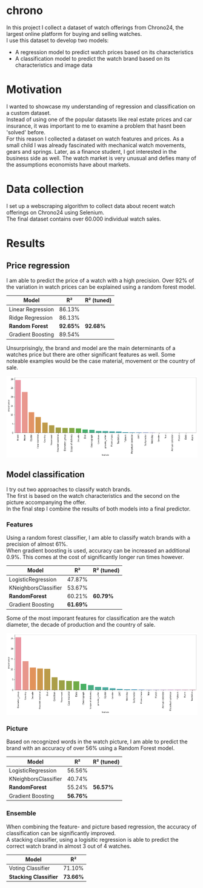 # chrono
In this project I collect a dataset of watch offerings from Chrono24, the largest online platform for buying and selling watches. <br>
I use this dataset to develop two models: <br>
- A regression model to predict watch prices based on its characteristics
- A classification model to predict the watch brand based on its characteristics and image data

# Motivation
I wanted to showcase my understanding of regression and classification on a custom dataset. <br>
Instead of using one of the popular datasets like real estate prices and car insurance, it was important to me to examine a problem that hasnt been 'solved' before. <br>
For this reason I collected a dataset on watch features and prices. As a small child I was already fascinated with mechanical watch movements, gears and springs. Later, as a finance student, I got interested in the business side as well. The watch market is very unusual and defies many of the assumptions economists have about markets. <br>

# Data collection
I set up a webscraping algorithm to collect data about recent watch offerings on Chrono24 using Selenium. <br>
The final dataset contains over 60.000 individual watch sales. <br>

# Results
## Price regression
I am able to predict the price of a watch with a high precision. Over 92% of the variation in watch prices can be explained using a random forest model. <br>


| Model  | R² | R² (tuned) |
| ------------- | ------------- | ------------- |
| Linear Regression  | 86.13%  |   |
| Ridge Regression  | 86.13%  |  |
| **Random Forest**  | **92.65%**  | **92.68%**  |
| Gradient Boosting  | 89.54%  |   |

Unsurprisingly, the brand and model are the main determinants of a watches price but there are other significant features as well. Some noteable examples would be the case material, movement or the country of sale. <br>

![Feature importance](https://github.com/Ortgies/chrono/blob/main/graphics/regression.png)

## Model classification
I try out two approaches to classify watch brands. <br>
The first is based on the watch characteristics and the second on the picture accompanying the offer. <br>
In the final step I combine the results of both models into a final predictor. <br>

### Features
Using a random forest classifier, I am able to classify watch brands with a precision of almost 61%. <br>
When gradient boosting is used, accuracy can be increased an additional 0.9%. This comes at the cost of significantly longer run times however. <br>

| Model  | R² | R² (tuned) |
| ------------- | ------------- | ------------- |
| LogisticRegression  | 47.87%  |   |
| KNeighborsClassifier  | 53.67%  |  |
| **RandomForest**  | 60.21%  | **60.79%**  |
| Gradient Boosting  | **61.69%**  |   |

Some of the most imporant features for classification are the watch diameter, the decade of production and the country of sale.

![Feature importance](https://github.com/Ortgies/chrono/blob/main/graphics/classification.png)

### Picture
Based on recognized words in the watch picture, I am able to predict the brand with an accuracy of over 56% using a Random Forest model. <br>

| Model  | R² | R² (tuned) |
| ------------- | ------------- | ------------- |
| LogisticRegression  | 56.56%  |   |
| KNeighborsClassifier  | 40.74%  |  |
| **RandomForest**  | 55.24%  | **56.57%**  |
| Gradient Boosting  | **56.76%**  |   |
### Ensemble
When combining the feature- and picture based regression, the accuracy of classification can be significantly improved. <br>
A stacking classifier, using a logisitic regression is able to predict the correct watch brand in almost 3 out of 4 watches. <br>

| Model  | R² |
| ------------- | ------------- |
| Voting Classifier| 71.10%  |
| **Stacking Classifier**| **73.66%**  |
